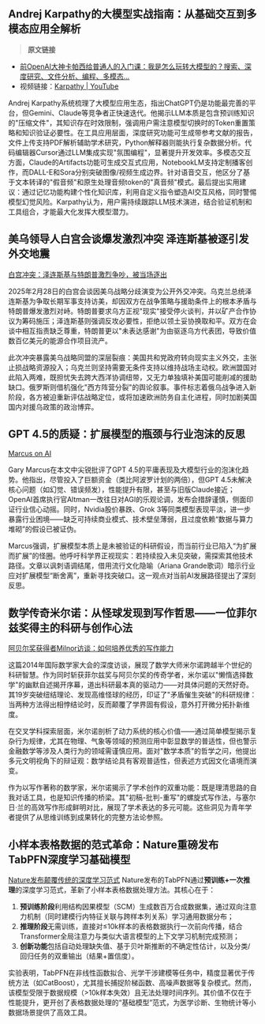 ## Andrej Karpathy的大模型实战指南：从基础交互到多模态应用全解析

> **原文链接**
- [前OpenAI大神卡帕西给普通人的入门课：我是怎么玩转大模型的？搜索、深度研究、文件分析、编程、多模态...](https://mp.weixin.qq.com/s/Y9-rG61enMJLYyll14mMMg)
- 视频链接：[Karpathy | YouTube](https://www.youtube.com/watch?v=EWvNQjAaOHw)

Andrej Karpathy系统梳理了大模型应用生态，指出ChatGPT仍是功能最完善的平台，但Gemini、Claude等竞争者正快速迭代。他揭示LLM本质是包含预训练知识的"压缩文件"，其知识存在时效限制，强调用户需注意模型切换时的Token重置策略和知识验证必要性。在工具应用层面，深度研究功能可生成带参考文献的报告，文件上传支持PDF解析辅助学术研究，Python解释器则能执行复杂数据分析。代码编辑器Cursor通过LLM集成实现"氛围编程"，显著提升开发效率。多模态交互方面，Claude的Artifacts功能可生成交互式应用，NotebookLM支持定制播客创作，而DALL-E和Sora分别突破图像/视频生成边界。针对语音交互，他区分了基于文本转译的"假音频"和原生处理音频token的"真音频"模式。最后提出实用建议：通过记忆功能构建个性化知识库，利用自定义指令塑造AI交互风格，同时警惕模型幻觉风险。Karpathy认为，用户需持续跟踪LLM技术演进，结合验证机制和工具组合，才能最大化发挥大模型潜力。



## 美乌领导人白宫会谈爆发激烈冲突 泽连斯基被逐引发外交地震

[白宫冲突：泽连斯基与特朗普激烈争吵，被当场逐出](https://mp.weixin.qq.com/s/t1ARkd5seyQvAW-HHNX3RQ)


2025年2月28日的白宫会谈因美乌战略分歧演变为公开外交冲突。乌克兰总统泽连斯基为争取长期军事支持访美，却因双方在战争策略与援助条件上的根本矛盾与特朗普爆发激烈对峙。特朗普要求乌方正视"现实"接受停火谈判，并以矿产合作协议为筹码施压；泽连斯基则强调反攻必要性，拒绝以领土妥协换取和平。双方在会谈中相互指责缺乏尊重，特朗普更以"未表达感谢"为由驱逐乌方代表团，导致价值数百亿美元的能源合作项目流产。

此次冲突暴露美乌战略同盟的深层裂痕：美国共和党政府转向现实主义外交，主张止损战略资源投入；乌克兰则坚持需要无条件支持以维持战场主动权。欧洲盟国对此陷入两难，既担忧失去跨大西洋协调纽带，又无力单独填补美国可能削减的援助缺口。俄罗斯则借机强化"西方阵营分裂"的舆论叙事。事件标志着俄乌战争进入新阶段，各方被迫重新评估战略定位，或将加速欧洲防务自主化进程，同时加剧美国国内对援乌政策的政治博弈。

## GPT 4.5的质疑：扩展模型的瓶颈与行业泡沫的反思

[Marcus on AI](https://garymarcus.substack.com/p/hot-take-gpt-45-is-a-nothing-burger)

Gary Marcus在本文中尖锐批评了GPT 4.5的平庸表现及大模型行业的泡沫化趋势。他指出，尽管投入了巨额资金（类比阿波罗计划的两倍），但GPT 4.5未解决核心问题（如幻觉、错误频发），性能提升有限，甚至与旧版Claude接近；OpenAI首席执行官Altman一改往日对AGI的乐观论调，发布会措辞谨慎，侧面印证行业信心动摇。同时，Nvidia股价暴跌、Grok 3等同类模型表现平淡，进一步暴露行业困境——缺乏可持续商业模式、技术壁垒薄弱，且过度依赖“数据与算力堆砌”的假设已被证伪。  

Marcus强调，扩展模型本质上是未被验证的科研假设，而当前行业已陷入“为扩展而扩展”的怪圈。他呼吁科学界正视现实：若持续投入未见突破，需探索其他技术路径。文章以讽刺语调结尾，借用流行文化隐喻（Ariana Grande歌词）暗示行业应对扩展模型“断舍离”，重新寻找突破口。这一观点对当前AI发展路径提出了深刻反思。




## 数学传奇米尔诺：从怪球发现到写作哲思——一位菲尔兹奖得主的科研与创作心法

[阿贝尔奖获得者Milnor访谈：如何培养优秀的写作能力](https://mp.weixin.qq.com/s/EIy5gk7gWp2AxKYoQB8GCg)

这篇2014年国际数学家大会的深度访谈，展现了数学大师米尔诺跨越半个世纪的科研智慧。作为同时斩获菲尔兹奖与阿贝尔奖的传奇学者，米尔诺以"懒惰选择数学"的幽默自述揭开序幕，道出科研最本真的驱动力——对具体问题的天然好奇。其19岁突破纽结理论、发现高维怪球的经历，印证了"矛盾催生突破"的科研规律：当两种方法得出相悖结论时，反而颠覆了学界固有假设，意外打开微分拓扑新维度。  

在交叉学科探索层面，米尔诺剖析了动力系统的核心价值——通过简单模型揭示复杂行为规律，尤其在物理、气象等领域的预测应用中彰显数学的普适性，但也警示金融数学等涉及人类行为的领域需谨慎应用。面对"数学本质"的哲学之问，他提出多元文明视角下的辩证观：数学结论具有客观普适性，但表述方式因文化语境而演变。  

作为以写作著称的数学家，米尔诺揭示了学术创作的双重功能：既是理清思路的自我对话工具，也是知识传播的桥梁。其"初稿-批判-重写"的螺旋式写作法，与塞尔日·兰的高效写作形成鲜明对比，展现了学术表达的多元可能。这些洞见为青年学者提供了从思维训练到成果转化的完整方法论参照。




## 小样本表格数据的范式革命：Nature重磅发布TabPFN深度学习基础模型


[Nature发布颠覆传统的深度学习范式](https://mp.weixin.qq.com/s/u9AmZ3HXeysW9d1ELvXJ0A)
Nature发布的TabPFN通过**预训练+一次推理**的深度学习范式，革新了小样本表格数据处理方法。其核心在于：  
1. **预训练阶段**利用结构因果模型（SCM）生成数百万合成数据集，通过双向注意力机制（同时建模行内特征关联与跨样本列关系）学习通用数据分布；  
2. **推理阶段**无需训练，直接对≤10k样本的表格数据执行一次前向传播，结合Transformer全局注意力与类似大语言模型的上下文学习机制完成预测；  
3. **创新功能**包括自动处理缺失值、基于贝叶斯推断的不确定性估计，以及分类/回归任务的双重输出（结果+置信度）。  

实验表明，TabPFN在非线性函数拟合、光学干涉建模等任务中，精度显著优于传统方法（如CatBoost），尤其擅长捕捉阶梯函数、高噪声数据等复杂模式。然而，该模型受限于数据规模（>10k样本失效）且无法处理时间序列。其价值不仅在于性能提升，更开创了表格数据处理的“基础模型”范式，为医学诊断、生物统计等小数据场景提供了高效工具。